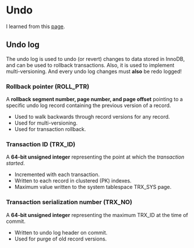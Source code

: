 # Undo

I learned from this [page](https://www.percona.com/live/mysql-conference-2014/sites/default/files/slides/InnoDB%20-%20A%20journey%20to%20the%20core%20II.pdf).

## Undo log

The undo log is used to undo (or revert) changes to data stored in InnoDB, and can be used to rollback transactions. Also, it is used to implement multi-versioning. And every undo log changes must **also** be redo logged!

### Rollback pointer (ROLL_PTR)

A **rollback segment number, page number, and page offset** pointing to a specific undo log record containing the previous version of a record.

- Used to walk backwards through record versions for any record.
- Used for multi-versioning.
- Used for transaction rollback.

### Transaction ID (TRX_ID)

A **64-bit unsigned integer** representing the point at which the *transaction started*.

- Incremented with each transaction.
- Written to each record in clustered (PK) indexes.
- Maximum value written to the system tablespace TRX_SYS page.

### Transaction serialization number (TRX_NO)

A **64-bit unsigned integer** representing the maximum TRX_ID at the time of commit.

- Written to undo log header on commit.
- Used for purge of old record versions.
